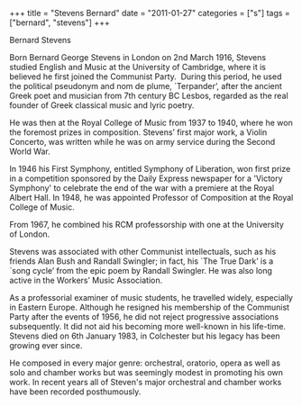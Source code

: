 +++
title = "Stevens Bernard"
date = "2011-01-27"
categories = ["s"]
tags = ["bernard", "stevens"]
+++

Bernard Stevens

Born Bernard George Stevens in London on 2nd March 1916, Stevens studied English and Music at the University of Cambridge, where it is believed he first joined the Communist Party.  During this period, he used the political pseudonym and nom de plume, \`Terpander’, after the ancient Greek poet and musician from 7th century BC Lesbos, regarded as the real founder of Greek classical music and lyric poetry.

He was then at the Royal College of Music from 1937 to 1940, where he won the foremost prizes in composition. Stevens’ first major work, a Violin Concerto, was written while he was on army service during the Second World War.

In 1946 his First Symphony, entitled Symphony of Liberation, won first prize in a competition sponsored by the Daily Express newspaper for a 'Victory Symphony' to celebrate the end of the war with a premiere at the Royal Albert Hall. In 1948, he was appointed Professor of Composition at the Royal College of Music.

From 1967, he combined his RCM professorship with one at the University of London.

Stevens was associated with other Communist intellectuals, such as his friends Alan Bush and Randall Swingler; in fact, his \`The True Dark’ is a \`song cycle’ from the epic poem by Randall Swingler. He was also long active in the Workers’ Music Association.

As a professorial examiner of music students, he travelled widely, especially in Eastern Europe. Although he resigned his membership of the Communist Party after the events of 1956, he did not reject progressive associations subsequently. It did not aid his becoming more well-known in his life-time. Stevens died on 6th January 1983, in Colchester but his legacy has been growing ever since.

He composed in every major genre: orchestral, oratorio, opera as well as solo and chamber works but was seemingly modest in promoting his own work. In recent years all of Steven's major orchestral and chamber works have been recorded posthumously.
